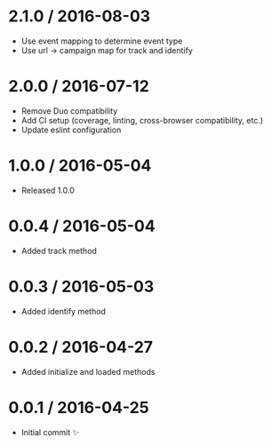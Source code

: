 2.1.0 / 2016-08-03
==================

  * Use event mapping to determine event type
  * Use url -> campaign map for track and identify

2.0.0 / 2016-07-12
==================

  * Remove Duo compatibility
  * Add CI setup (coverage, linting, cross-browser compatibility, etc.)
  * Update eslint configuration

1.0.0 / 2016-05-04
==================

  * Released 1.0.0

0.0.4 / 2016-05-04
==================

  * Added track method

0.0.3 / 2016-05-03
==================

  * Added identify method

0.0.2 / 2016-04-27
==================

  * Added initialize and loaded methods

0.0.1 / 2016-04-25
==================

  * Initial commit :sparkles:
